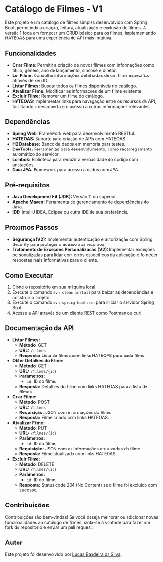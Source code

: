 # Catálogo de Filmes - V1

Este projeto é um catálogo de filmes simples desenvolvido com Spring Boot, permitindo a criação, leitura, atualização e exclusão de filmes. A versão 1 foca em fornecer um CRUD básico para os filmes, implementando HATEOAS para uma experiência de API mais intuitiva.

## Funcionalidades

* **Criar Filme:** Permitir a criação de novos filmes com informações como título, gênero, ano de lançamento, sinopse e diretor.
* **Ler Filme:** Consultar informações detalhadas de um filme específico através de seu ID.
* **Listar Filmes:** Buscar todos os filmes disponíveis no catálogo.
* **Atualizar Filme:** Modificar as informações de um filme existente.
* **Excluir Filme:** Remover um filme do catálogo.
* **HATEOAS:** Implementar links para navegação entre os recursos da API, facilitando a descoberta e o acesso a outras informações relevantes.

## Dependências

* **Spring Web:** Framework web para desenvolvimento RESTful.
* **HATEOAS:** Suporte para criação de APIs com HATEOAS.
* **H2 Database:** Banco de dados em memória para testes.
* **DevTools:** Ferramentas para desenvolvimento, como recarregamento automático do servidor.
* **Lombok:** Biblioteca para reduzir a verbosidade do código com anotações.
* **Data JPA:** Framework para acesso a dados com JPA.

## Pré-requisitos

* **Java Development Kit (JDK):** Versão 11 ou superior.
* **Apache Maven:** Ferramenta de gerenciamento de dependências do Java.
* **IDE:** IntelliJ IDEA, Eclipse ou outra IDE de sua preferência.

## Próximos Passos

* **Segurança (V2):** Implementar autenticação e autorização com Spring Security para proteger o acesso aos recursos.
* **Tratamento de Exceções Personalizadas (V2):** Implementar exceções personalizadas para lidar com erros específicos da aplicação e fornecer respostas mais informativas para o cliente.

## Como Executar

1. Clone o repositório em sua máquina local.
2. Execute o comando `mvn clean install` para baixar as dependências e construir o projeto.
3. Execute o comando `mvn spring-boot:run` para iniciar o servidor Spring Boot.
4. Acesse a API através de um cliente REST como Postman ou curl.

## Documentação da API

* **Listar Filmes:**
    * **Método:** GET
    * **URL:** `/filmes`
    * **Resposta:** Lista de filmes com links HATEOAS para cada filme.
* **Obter Detalhes do Filme:**
    * **Método:** GET
    * **URL:** `/filmes/{id}`
    * **Parâmetros:**
        * `id`: ID do filme.
    * **Resposta:** Detalhes do filme com links HATEOAS para a lista de filmes.
* **Criar Filme:**
    * **Método:** POST
    * **URL:** `/filmes`
    * **Requisição:** JSON com informações do filme.
    * **Resposta:** Filme criado com links HATEOAS.
* **Atualizar Filme:**
    * **Método:** PUT
    * **URL:** `/filmes/{id}`
    * **Parâmetros:**
        * `id`: ID do filme.
    * **Requisição:** JSON com as informações atualizadas do filme.
    * **Resposta:** Filme atualizado com links HATEOAS.
* **Excluir Filme:**
    * **Método:** DELETE
    * **URL:** `/filmes/{id}`
    * **Parâmetros:**
        * `id`: ID do filme.
    * **Resposta:** Status code 204 (No Content) se o filme foi excluído com sucesso.

## Contribuições

Contribuições são bem-vindas! Se você deseja melhorar ou adicionar novas funcionalidades ao catálogo de filmes, sinta-se à vontade para fazer um fork do repositório e enviar um pull request.

## Autor

Este projeto foi desenvolvido por [Lucas Bandeira da Silva](https://github.com/LucasBandeiraSilva).

